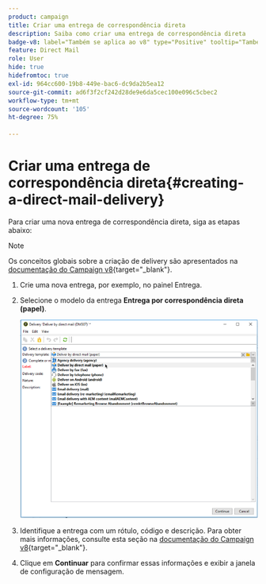 ```yaml
---
product: campaign
title: Criar uma entrega de correspondência direta
description: Saiba como criar uma entrega de correspondência direta
badge-v8: label="Também se aplica ao v8" type="Positive" tooltip="Também se aplica ao Campaign v8"
feature: Direct Mail
role: User
hide: true
hidefromtoc: true
exl-id: 964cc600-19b8-449e-bac6-dc9da2b5ea12
source-git-commit: ad6f3f2cf242d28de9e6da5cec100e096c5cbec2
workflow-type: tm+mt
source-wordcount: '105'
ht-degree: 75%

---
```


# Criar uma entrega de correspondência direta{#creating-a-direct-mail-delivery}

Para criar uma nova entrega de correspondência direta, siga as etapas abaixo:

>[!NOTE]
>
>Os conceitos globais sobre a criação de delivery são apresentados na [documentação do Campaign v8](https://experienceleague.adobe.com/docs/campaign/campaign-v8/send/create-message.html?lang=pt-BR){target="_blank"}.

1. Crie uma nova entrega, por exemplo, no painel Entrega.
1. Selecione o modelo da entrega **Entrega por correspondência direta (papel)**.

   ![](assets/direct_mail.png)

1. Identifique a entrega com um rótulo, código e descrição. Para obter mais informações, consulte esta seção na [documentação do Campaign v8](https://experienceleague.adobe.com/docs/campaign/campaign-v8/send/create-message.html?lang=pt-BR#create-the-delivery){target="_blank"}.
1. Clique em **Continuar** para confirmar essas informações e exibir a janela de configuração de mensagem.
